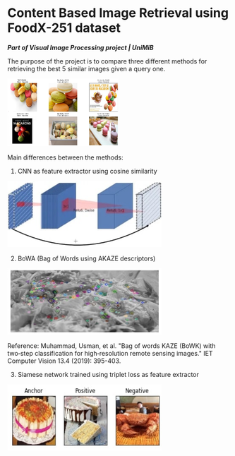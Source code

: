 # Content Based Image Retrieval using FoodX-251 dataset

***Part of Visual Image Processing project | UniMiB***

The purpose of the project is to compare three different methods for retrieving the best 5 similar images given a query one.

<img src="Images/query_example.jpg" width=50% height=50%>

Main differences between the methods:

1. CNN as feature extractor using cosine similarity

<img src="Images/cnn_architecture.jpg" width=350 height=150>

2. BoWA (Bag of Words using AKAZE descriptors)

<img src="Images/akaze_example.jpg" width=350 height=150>

Reference: Muhammad, Usman, et al. "Bag of words KAZE (BoWK) with two‐step classification for high‐resolution remote sensing images." IET Computer Vision 13.4 (2019): 395-403.

3. Siamese network trained using triplet loss as feature extractor

<img src="Images/triplet_example.jpg" width=350 height=150>
